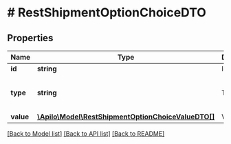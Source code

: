 # # RestShipmentOptionChoiceDTO

## Properties

Name | Type | Description | Notes
------------ | ------------- | ------------- | -------------
**id** | **string** | Id of option | [optional]
**type** | **string** | Type | [optional] [default to 'choice']
**value** | [**\Apilo\Model\RestShipmentOptionChoiceValueDTO[]**](RestShipmentOptionChoiceValueDTO.md) | Value | [optional]

[[Back to Model list]](../../README.md#models) [[Back to API list]](../../README.md#endpoints) [[Back to README]](../../README.md)
